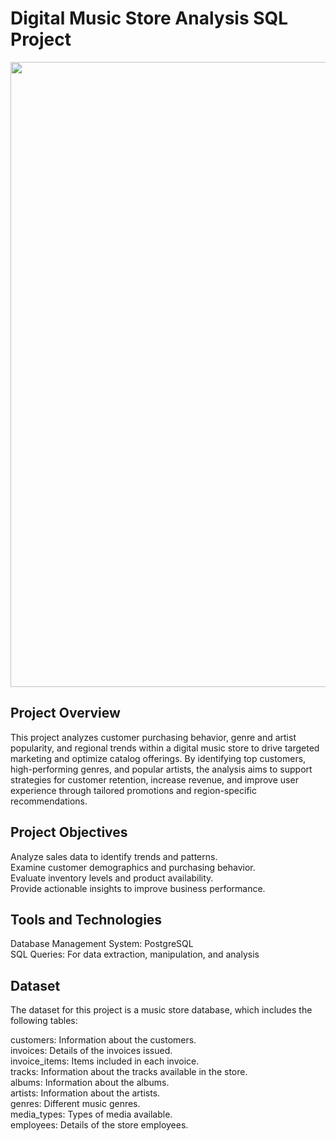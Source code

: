 # Digital Music Store Analysis SQL Project
<img src="https://github.com/user-attachments/assets/8de6fef2-74f4-4d0c-9962-7bfc2688cb24" width="1000"/>




## Project Overview
This project analyzes customer purchasing behavior, genre and artist popularity, and regional trends within a digital music store to drive targeted marketing and optimize catalog offerings. By identifying top customers, high-performing genres, and popular artists, the analysis aims to support strategies for customer retention, increase revenue, and improve user experience through tailored promotions and region-specific recommendations.

## Project Objectives

Analyze sales data to identify trends and patterns.         
Examine customer demographics and purchasing behavior.                           
Evaluate inventory levels and product availability.                                       
Provide actionable insights to improve business performance.                                                           

## Tools and Technologies

Database Management System: PostgreSQL                                             
SQL Queries: For data extraction, manipulation, and analysis                                                   

## Dataset

The dataset for this project is a music store database, which includes the following tables:                                    

customers: Information about the customers.                                 
invoices: Details of the invoices issued.                                     
invoice_items: Items included in each invoice.                                       
tracks: Information about the tracks available in the store.                               
albums: Information about the albums.                                      
artists: Information about the artists.                                              
genres: Different music genres.                                       
media_types: Types of media available.                                        
employees: Details of the store employees.                                                  
